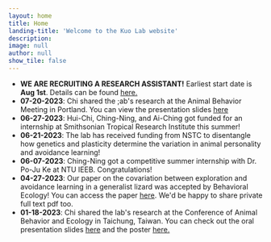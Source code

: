 ```yaml
---
layout: home
title: Home
landing-title: 'Welcome to the Kuo Lab website'
description: 
image: null
author: null
show_tile: false
---
```


<ul>
	<li><b>WE ARE RECRUITING A RESEARCH ASSISTANT!</b> Earliest start date is <b>Aug 1st</b>. Details can be found <a href="https://drive.google.com/file/d/1PVkm1Gs1qj_fA2tMhyYHTuyX8NlwqQ6A/view?usp=share_link"> here. </a></li>
	<li><b>07-20-2023</b>: Chi shared the ;ab's research at the Animal Behavior Meeting in Portland. You can view the presentation slides <a href="https://docs.google.com/presentation/d/1Shb1DL0MrrulMTFLBtR9T6c3_bSY-4Y3/edit?usp=share_link&ouid=113049256770468935529&rtpof=true&sd=true"> here</a></li>	
	<li><b>06-27-2023</b>: Hui-Chi, Ching-Ning, and Ai-Ching got funded for an internship at Smithsonian Tropical Research Institute this summer!</li>	
	<li><b>06-21-2023</b>: The lab has received funding from NSTC to disentangle how genetics and plasticity determine the variation in animal personality and avoidance learning!</li>	
	<li><b>06-07-2023</b>: Ching-Ning got a competitive summer internship with Dr. Po-Ju Ke at NTU IEEB. Congratulations!</li> 
	<li><b>04-27-2023</b>: Our paper on the covariation between exploration and avoidance learning in a generalist lizard was accepted by Behavioral Ecology! You can access the paper <a href=" https://doi.org/10.1093/beheco/arad041"> here</a>. We'd be happy to share private full text pdf too.</li>
	<li><b>01-18-2023</b>: Chi shared the lab's research at the Conference of Animal Behavior and Ecology in Taichung, Taiwan. You can check out the oral presentation slides <a href="https://drive.google.com/file/d/1h2cYCAyR-jC5-sbD8-jZO9_TBi5iLTlt/view?usp=share_link"> here</a> and the poster <a href="https://drive.google.com/file/d/1UbDFKNLg3I4QTYRL57BxmBOkauvHde5M/view?usp=share_link"> here.</a> </li>